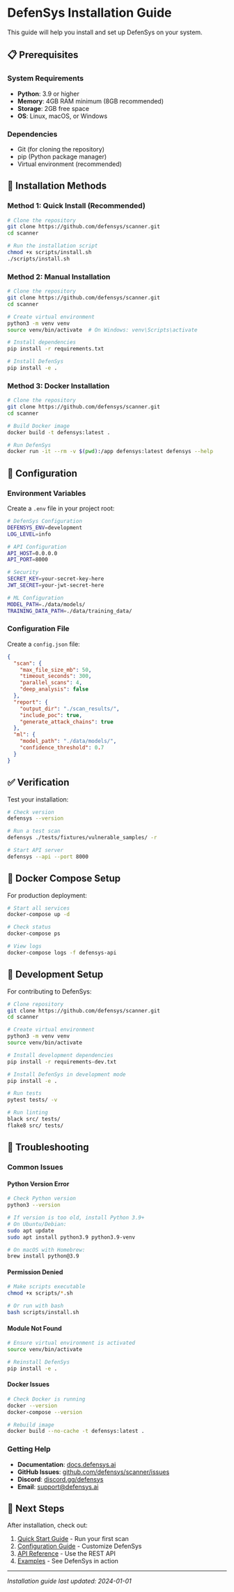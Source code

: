 # DefenSys Installation Guide

This guide will help you install and set up DefenSys on your system.

## 📋 Prerequisites

### System Requirements
- **Python**: 3.9 or higher
- **Memory**: 4GB RAM minimum (8GB recommended)
- **Storage**: 2GB free space
- **OS**: Linux, macOS, or Windows

### Dependencies
- Git (for cloning the repository)
- pip (Python package manager)
- Virtual environment (recommended)

## 🚀 Installation Methods

### Method 1: Quick Install (Recommended)

```bash
# Clone the repository
git clone https://github.com/defensys/scanner.git
cd scanner

# Run the installation script
chmod +x scripts/install.sh
./scripts/install.sh
```

### Method 2: Manual Installation

```bash
# Clone the repository
git clone https://github.com/defensys/scanner.git
cd scanner

# Create virtual environment
python3 -m venv venv
source venv/bin/activate  # On Windows: venv\Scripts\activate

# Install dependencies
pip install -r requirements.txt

# Install DefenSys
pip install -e .
```

### Method 3: Docker Installation

```bash
# Clone the repository
git clone https://github.com/defensys/scanner.git
cd scanner

# Build Docker image
docker build -t defensys:latest .

# Run DefenSys
docker run -it --rm -v $(pwd):/app defensys:latest defensys --help
```

## 🔧 Configuration

### Environment Variables

Create a `.env` file in your project root:

```bash
# DefenSys Configuration
DEFENSYS_ENV=development
LOG_LEVEL=info

# API Configuration
API_HOST=0.0.0.0
API_PORT=8000

# Security
SECRET_KEY=your-secret-key-here
JWT_SECRET=your-jwt-secret-here

# ML Configuration
MODEL_PATH=./data/models/
TRAINING_DATA_PATH=./data/training_data/
```

### Configuration File

Create a `config.json` file:

```json
{
  "scan": {
    "max_file_size_mb": 50,
    "timeout_seconds": 300,
    "parallel_scans": 4,
    "deep_analysis": false
  },
  "report": {
    "output_dir": "./scan_results/",
    "include_poc": true,
    "generate_attack_chains": true
  },
  "ml": {
    "model_path": "./data/models/",
    "confidence_threshold": 0.7
  }
}
```

## ✅ Verification

Test your installation:

```bash
# Check version
defensys --version

# Run a test scan
defensys ./tests/fixtures/vulnerable_samples/ -r

# Start API server
defensys --api --port 8000
```

## 🐳 Docker Compose Setup

For production deployment:

```bash
# Start all services
docker-compose up -d

# Check status
docker-compose ps

# View logs
docker-compose logs -f defensys-api
```

## 🔧 Development Setup

For contributing to DefenSys:

```bash
# Clone repository
git clone https://github.com/defensys/scanner.git
cd scanner

# Create virtual environment
python3 -m venv venv
source venv/bin/activate

# Install development dependencies
pip install -r requirements-dev.txt

# Install DefenSys in development mode
pip install -e .

# Run tests
pytest tests/ -v

# Run linting
black src/ tests/
flake8 src/ tests/
```

## 🚨 Troubleshooting

### Common Issues

#### Python Version Error
```bash
# Check Python version
python3 --version

# If version is too old, install Python 3.9+
# On Ubuntu/Debian:
sudo apt update
sudo apt install python3.9 python3.9-venv

# On macOS with Homebrew:
brew install python@3.9
```

#### Permission Denied
```bash
# Make scripts executable
chmod +x scripts/*.sh

# Or run with bash
bash scripts/install.sh
```

#### Module Not Found
```bash
# Ensure virtual environment is activated
source venv/bin/activate

# Reinstall DefenSys
pip install -e .
```

#### Docker Issues
```bash
# Check Docker is running
docker --version
docker-compose --version

# Rebuild image
docker build --no-cache -t defensys:latest .
```

### Getting Help

- **Documentation**: [docs.defensys.ai](https://docs.defensys.ai)
- **GitHub Issues**: [github.com/defensys/scanner/issues](https://github.com/defensys/scanner/issues)
- **Discord**: [discord.gg/defensys](https://discord.gg/defensys)
- **Email**: support@defensys.ai

## 🎉 Next Steps

After installation, check out:

1. [Quick Start Guide](usage.md) - Run your first scan
2. [Configuration Guide](configuration.md) - Customize DefenSys
3. [API Reference](api_reference.md) - Use the REST API
4. [Examples](examples/) - See DefenSys in action

---

*Installation guide last updated: 2024-01-01*
